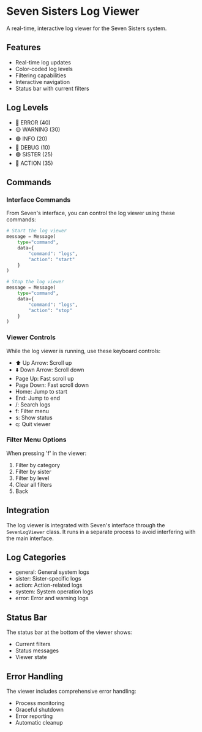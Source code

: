# Seven Sisters Log Viewer

A real-time, interactive log viewer for the Seven Sisters system.

## Features

- Real-time log updates
- Color-coded log levels
- Filtering capabilities
- Interactive navigation
- Status bar with current filters

## Log Levels

- 🔴 ERROR (40)
- 🟡 WARNING (30)
- 🟢 INFO (20)
- 🔵 DEBUG (10)
- 🟣 SISTER (25)
- 🔵 ACTION (35)

## Commands

### Interface Commands

From Seven's interface, you can control the log viewer using these commands:

```python
# Start the log viewer
message = Message(
    type="command",
    data={
        "command": "logs",
        "action": "start"
    }
)

# Stop the log viewer
message = Message(
    type="command",
    data={
        "command": "logs",
        "action": "stop"
    }
)
```

### Viewer Controls

While the log viewer is running, use these keyboard controls:

- ⬆️ Up Arrow: Scroll up
- ⬇️ Down Arrow: Scroll down
- Page Up: Fast scroll up
- Page Down: Fast scroll down
- Home: Jump to start
- End: Jump to end
- /: Search logs
- f: Filter menu
- s: Show status
- q: Quit viewer

### Filter Menu Options

When pressing 'f' in the viewer:

1. Filter by category
2. Filter by sister
3. Filter by level
4. Clear all filters
5. Back

## Integration

The log viewer is integrated with Seven's interface through the `SevenLogViewer` class. It runs in a separate process to avoid interfering with the main interface.

## Log Categories

- general: General system logs
- sister: Sister-specific logs
- action: Action-related logs
- system: System operation logs
- error: Error and warning logs

## Status Bar

The status bar at the bottom of the viewer shows:
- Current filters
- Status messages
- Viewer state

## Error Handling

The viewer includes comprehensive error handling:
- Process monitoring
- Graceful shutdown
- Error reporting
- Automatic cleanup 